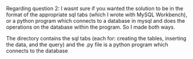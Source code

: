 Regarding question 2:
I wasnt sure if you wanted the solution to be in the format of the appropriate sql tabs (which I wrote with MySQL Workbench),
or a python program which connects to a database in mysql and does the operations on the database within the program.
So I made both ways.

The directory contains the sql tabs (each for: creating the tables, inserting the data, and the query)
and the .py file is a python program which connects to the database
